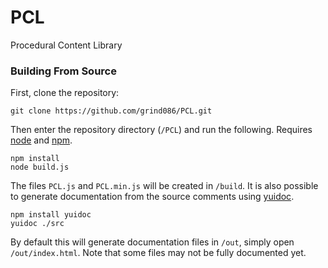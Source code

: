 # PCL
Procedural Content Library

### Building From Source
First, clone the repository:

    git clone https://github.com/grind086/PCL.git
    
Then enter the repository directory (`/PCL`) and run the following. Requires [node](https://nodejs.org/) and [npm](https://www.npmjs.com/).

    npm install
    node build.js
    
The files `PCL.js` and `PCL.min.js` will be created in `/build`. It is also possible to generate documentation from the source comments using [yuidoc](http://yui.github.io/yuidoc/).

    npm install yuidoc
    yuidoc ./src
    
By default this will generate documentation files in `/out`, simply open `/out/index.html`. Note that some files may not be fully documented yet.